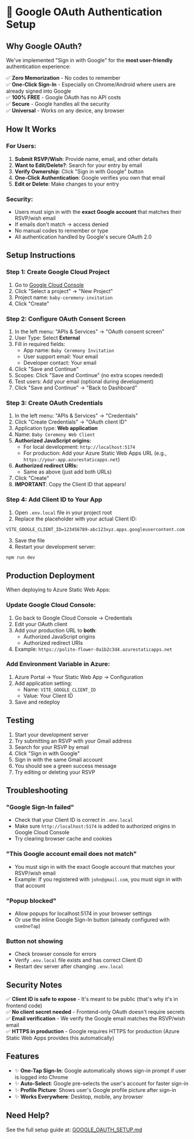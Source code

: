 # 🔐 Google OAuth Authentication Setup

## Why Google OAuth?

We've implemented "Sign in with Google" for the **most user-friendly** authentication experience:

✅ **Zero Memorization** - No codes to remember  
✅ **One-Click Sign-In** - Especially on Chrome/Android where users are already signed into Google  
✅ **100% FREE** - Google OAuth has no API costs  
✅ **Secure** - Google handles all the security  
✅ **Universal** - Works on any device, any browser  

## How It Works

### For Users:

1. **Submit RSVP/Wish**: Provide name, email, and other details
2. **Want to Edit/Delete?**: Search for your entry by email
3. **Verify Ownership**: Click "Sign in with Google" button
4. **One-Click Authentication**: Google verifies you own that email
5. **Edit or Delete**: Make changes to your entry

### Security:

- Users must sign in with the **exact Google account** that matches their RSVP/wish email
- If emails don't match → access denied
- No manual codes to remember or type
- All authentication handled by Google's secure OAuth 2.0

## Setup Instructions

### Step 1: Create Google Cloud Project

1. Go to [Google Cloud Console](https://console.cloud.google.com/)
2. Click "Select a project" → "New Project"
3. Project name: `baby-ceremony-invitation`
4. Click "Create"

### Step 2: Configure OAuth Consent Screen

1. In the left menu: "APIs & Services" → "OAuth consent screen"
2. User Type: Select **External**
3. Fill in required fields:
   - App name: `Baby Ceremony Invitation`
   - User support email: Your email
   - Developer contact: Your email
4. Click "Save and Continue"
5. Scopes: Click "Save and Continue" (no extra scopes needed)
6. Test users: Add your email (optional during development)
7. Click "Save and Continue" → "Back to Dashboard"

### Step 3: Create OAuth Credentials

1. In the left menu: "APIs & Services" → "Credentials"
2. Click "Create Credentials" → "OAuth client ID"
3. Application type: **Web application**
4. Name: `Baby Ceremony Web Client`
5. **Authorized JavaScript origins:**
   - For local development: `http://localhost:5174`
   - For production: Add your Azure Static Web Apps URL (e.g., `https://your-app.azurestaticapps.net`)
6. **Authorized redirect URIs:**
   - Same as above (just add both URLs)
7. Click "Create"
8. **IMPORTANT**: Copy the Client ID that appears!

### Step 4: Add Client ID to Your App

1. Open `.env.local` file in your project root
2. Replace the placeholder with your actual Client ID:

```env
VITE_GOOGLE_CLIENT_ID=123456789-abc123xyz.apps.googleusercontent.com
```

3. Save the file
4. Restart your development server:

```powershell
npm run dev
```

## Production Deployment

When deploying to Azure Static Web Apps:

### Update Google Cloud Console:

1. Go back to Google Cloud Console → Credentials
2. Edit your OAuth client
3. Add your production URL to **both**:
   - Authorized JavaScript origins
   - Authorized redirect URIs
4. Example: `https://polite-flower-0a1b2c3d4.azurestaticapps.net`

### Add Environment Variable in Azure:

1. Azure Portal → Your Static Web App → Configuration
2. Add application setting:
   - Name: `VITE_GOOGLE_CLIENT_ID`
   - Value: Your Client ID
3. Save and redeploy

## Testing

1. Start your development server
2. Try submitting an RSVP with your Gmail address
3. Search for your RSVP by email
4. Click "Sign in with Google"
5. Sign in with the same Gmail account
6. You should see a green success message
7. Try editing or deleting your RSVP

## Troubleshooting

### "Google Sign-In failed"
- Check that your Client ID is correct in `.env.local`
- Make sure `http://localhost:5174` is added to authorized origins in Google Cloud Console
- Try clearing browser cache and cookies

### "This Google account email does not match"
- You must sign in with the exact Google account that matches your RSVP/wish email
- Example: If you registered with `john@gmail.com`, you must sign in with that account

### "Popup blocked"
- Allow popups for localhost:5174 in your browser settings
- Or use the inline Google Sign-In button (already configured with `useOneTap`)

### Button not showing
- Check browser console for errors
- Verify `.env.local` file exists and has correct Client ID
- Restart dev server after changing `.env.local`

## Security Notes

✅ **Client ID is safe to expose** - It's meant to be public (that's why it's in frontend code)  
✅ **No client secret needed** - Frontend-only OAuth doesn't require secrets  
✅ **Email verification** - We verify the Google email matches the RSVP/wish email  
✅ **HTTPS in production** - Google requires HTTPS for production (Azure Static Web Apps provides this automatically)  

## Features

- ✨ **One-Tap Sign-In**: Google automatically shows sign-in prompt if user is logged into Chrome
- ✨ **Auto-Select**: Google pre-selects the user's account for faster sign-in
- ✨ **Profile Picture**: Shows user's Google profile picture after sign-in
- ✨ **Works Everywhere**: Desktop, mobile, any browser

## Need Help?

See the full setup guide at: [GOOGLE_OAUTH_SETUP.md](./GOOGLE_OAUTH_SETUP.md)

